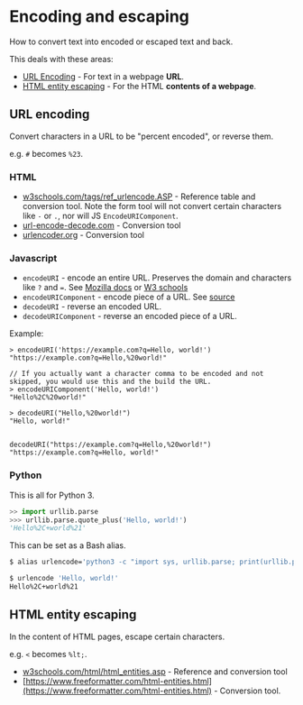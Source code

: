 # Encoding and escaping

How to convert text into encoded or escaped text and back.

This deals with these areas:

- [URL Encoding](#url-encoding) - For text in a webpage **URL**.
- [HTML entity escaping](#html-entity-escaping) - For the HTML **contents of a webpage**.


## URL encoding

Convert characters in a URL to be "percent encoded", or reverse them.

e.g. `#` becomes `%23`.

### HTML

- [w3schools.com/tags/ref_urlencode.ASP](https://www.w3schools.com/tags/ref_urlencode.ASP) - Reference table and conversion tool. Note the form tool will not convert certain characters like `-` or `.`, nor will JS `EncodeURIComponent`.
- [url-encode-decode.com](https://www.url-encode-decode.com/) - Conversion tool 
- [urlencoder.org](https://www.urlencoder.org/) - Conversion tool

### Javascript

- `encodeURI` - encode an entire URL. Preserves the domain and characters like `?` and `=`. See [Mozilla docs](https://developer.mozilla.org/en-US/docs/Web/JavaScript/Reference/Global_Objects/encodeURI) or [W3 schools](https://www.w3schools.com/jsref/jsref_encodeuri.asp)
- `encodeURIComponent` - encode piece of a URL. See [source](https://developer.mozilla.org/en-US/docs/Web/JavaScript/Reference/Global_Objects/encodeURIComponent) 
- `decodeURI` - reverse an encoded URL.
- `decodeURIComponent` - reverse an encoded piece of a URL.

Example:

```
> encodeURI('https://example.com?q=Hello, world!')
"https://example.com?q=Hello,%20world!"

// If you actually want a character comma to be encoded and not skipped, you would use this and the build the URL.
> encodeURIComponent('Hello, world!')
"Hello%2C%20world!"

> decodeURI("Hello,%20world!")
"Hello, world!"


decodeURI("https://example.com?q=Hello,%20world!")
"https://example.com?q=Hello, world!"
```


### Python

This is all for Python 3.

```python
>> import urllib.parse
>>> urllib.parse.quote_plus('Hello, world!')
'Hello%2C+world%21'
```

This can be set as a Bash alias.

```sh
$ alias urlencode='python3 -c "import sys, urllib.parse; print(urllib.parse.quote_plus(sys.argv[1]));"'

$ urlencode 'Hello, world!'
Hello%2C+world%21
```


## HTML entity escaping

In the content of HTML pages, escape certain characters.

e.g. `<` becomes `%lt;`.

- [w3schools.com/html/html_entities.asp](https://www.w3schools.com/html/html_entities.asp) - Reference and conversion tool
- [https://www.freeformatter.com/html-entities.html](https://www.freeformatter.com/html-entities.html) - Conversion tool.
<!--stackedit_data:
eyJoaXN0b3J5IjpbMjA4NTU4NzUxN119
-->